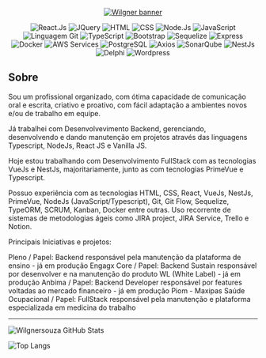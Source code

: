<p align="center">
    <a href="https://wilgnersouza.github.io/Meu-Portfolio/">
		 <img src="https://i.imgur.com/gctOYr3.png" title="Wilgner banner"/>
	</a>
</p>

<div align="center">
    
![](https://img.shields.io/badge/--0D0D0D.svg?style=flat&logoColor=61dafb&logo=react "React.Js")
![](https://img.shields.io/badge/--0769AD.svg?style=flat&logoColor=FAFAFF&logo=jquery "JQuery")
![](https://img.shields.io/badge/--FAFAFF.svg?style=flat&logoColor=E34F26&logo=html5 "HTML")
![](https://img.shields.io/badge/--FAFAFF.svg?style=flat&logoColor=1572b6&logo=css3 "CSS")
![](https://img.shields.io/badge/--339933.svg?style=flat&logoColor=FAFAFF&logo=node.js "Node.Js")
![](https://img.shields.io/badge/--0D0D0D.svg?style=flat&logoColor=F7DF1E&logo=javascript "JavaScript")
![](https://img.shields.io/badge/--FAFAFF.svg?style=flat&logoColor=fa7a18&logo=git "Linguagem Git")
![](https://img.shields.io/badge/--0D0D0D.svg?style=flat&logoColor=61dafb&logo=typescript "TypeScript")
![](https://img.shields.io/badge/--FAFAFF.svg?style=flat&logoColor=7952B3&logo=bootstrap "Bootstrap")
![](https://img.shields.io/badge/--FAFAFF.svg?style=flat&logoColor=1572b6&logo=sequelize "Sequelize")
![](https://img.shields.io/badge/--FAFAFF.svg?style=flat&logoColor=0D0D0D&logo=express "Express")
![](https://img.shields.io/badge/--FAFAFF.svg?style=flat&logoColor=007cba&logo=docker "Docker")
![](https://img.shields.io/badge/--FAFAFF.svg?style=flat&logoColor=0D0D0D&logo=amazon "AWS Services")
![](https://img.shields.io/badge/--FAFAFF.svg?style=flat&logoColor=007cba&logo=postgresql "PostgreSQL")
![](https://img.shields.io/badge/--FAFAFF.svg?style=flat&logoColor=7952B3&logo=axios "Axios")
![](https://img.shields.io/badge/--FAFAFF.svg?style=flat&logoColor=007cba&logo=sonarqube "SonarQube")
![](https://img.shields.io/badge/--FAFAFF.svg?style=flat&logoColor=DD0031&logo=nestjs "NestJs")
![](https://img.shields.io/badge/--FAFAFF.svg?style=flat&logoColor=DD0031&logo=delphi "Delphi")
![](https://img.shields.io/badge/--2f7bad.svg?style=flat&logoColor=FAFAFF&logo=wordpress "Wordpress")  
</div>

## Sobre

Sou um profissional organizado, com ótima capacidade de comunicação oral e escrita, criativo e proativo, com fácil adaptação a ambientes novos e/ou de trabalho em equipe.

Já trabalhei com Desenvolvevimento Backend, gerenciando, desenvolvendo e dando manutenção em projetos através das linguagens Typescript, NodeJs, React JS e Vanilla JS.

Hoje estou trabalhando com Desenvolvimento FullStack com as tecnologias VueJs e NestJs, majoritariamente, junto as com tecnologias PrimeVue e Typescript.

Possuo experiência com as tecnologias HTML, CSS, React, VueJs, NestJs, PrimeVue, NodeJs (JavaScript/Typescript), Git, Git Flow, Sequelize, TypeORM, SCRUM, Kanban, Docker entre outras. Uso recorrente de sistemas de metodologias ágeis como JIRA project, JIRA Service, Trello e Notion.

Principais Iniciativas e projetos:

Pleno / Papel: Backend responsável pela manutenção da plataforma de ensino - já em produção
Engagx Core / Papel: Backend Sustain responsável por desenvolver e na manutenção do produto WL (White Label) - já em produção
Anbima / Papel: Backend Developer responsável por features voltadas ao mercado financeiro - já em produção
Piom - Maxipas Saúde Ocupacional / Papel: FullStack responsável pela manutenção e plataforma especializada em medicina do trabalho

----

![Wilgnersouza GitHub Stats](https://github-readme-stats.vercel.app/api?username=wilgnersouza&show_icons=true&hide=contribs,prs&theme=algolia&locale=pt-BR&border_radius=12&hide_border=true&count_private=true)

![Top Langs](https://github-readme-stats.vercel.app/api/top-langs/?username=wilgnersouza&show_icons=true&theme=algolia&locale=pt-BR&border_radius=12&hide_border=true&layout=compact&card_width=445&langs_count=6)
